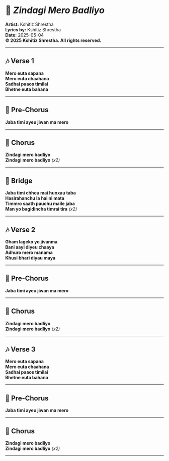 # 🎵 *Zindagi Mero Badliyo*

**Artist:** Kshitiz Shrestha  
**Lyrics by:** Kshitiz Shrestha  
**Date:** 2025-05-04  
**© 2025 Kshitiz Shrestha. All rights reserved.**

---

## 🎶 Verse 1  
**Mero euta sapana**  
**Mero euta chaahana**  
**Sadhai paaos timilai**  
**Bhetne euta bahana**

---

## 🌠 Pre-Chorus  
**Jaba timi ayeu jiwan ma mero**

---

## 🌈 Chorus  
**Zindagi mero badliyo**  
**Zindagi mero badliyo** *(x2)*

---

## 🌉 Bridge  
**Jaba timi chheu mai hunxau taba**  
**Hasirahanchu la hai ni mata**  
**Timmro saath pauchu maile jaba**  
**Man yo bagidincha timrai tira** *(x2)*

---

## 🎶 Verse 2  
**Gham lageko yo jivanma**  
**Bani aayi diyeu chaaya**  
**Adhuro mero manama**  
**Khusi bhari diyau maya**

---

## 🌠 Pre-Chorus  
**Jaba timi ayeu jiwan ma mero**

---

## 🌈 Chorus  
**Zindagi mero badliyo**  
**Zindagi mero badliyo** *(x2)*

---

## 🎶 Verse 3  
**Mero euta sapana**  
**Mero euta chaahana**  
**Sadhai paaos timilai**  
**Bhetne euta bahana**

---

## 🌠 Pre-Chorus  
**Jaba timi ayeu jiwan ma mero**

---

## 🌈 Chorus  
**Zindagi mero badliyo**  
**Zindagi mero badliyo** *(x2)*

---
